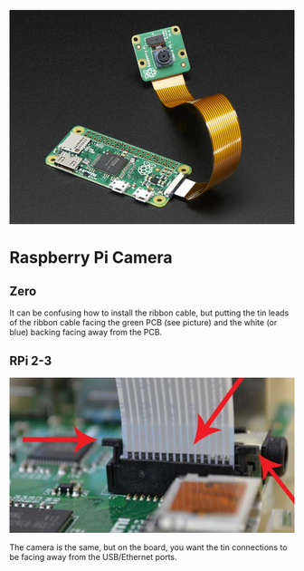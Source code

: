 ![](zero-w-camera.jpg)

# Raspberry Pi Camera

## Zero

It can be confusing how to install the ribbon cable, but putting the tin leads of the 
ribbon cable facing the green PCB (see picture) and the white (or blue) backing facing
away from the PCB.

## RPi 2-3

![](rpi3-connection.jpg)

The camera is the same, but on the board, you want the tin connections to be facing
away from the USB/Ethernet ports.
